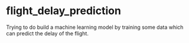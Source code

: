 # flight_delay_prediction
Trying to do build a machine learning model by training some data which can predict the delay of the flight.
